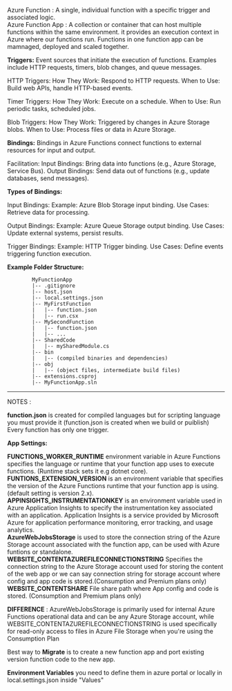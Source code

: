 Azure Function : A single, individual function with a specific trigger and associated logic.	
Azure Function App : A collection or container that can host multiple functions within the same environment. it provides an execution context in Azure where our functions run. Functions in one function app can be mamnaged, deployed and scaled together.

**Triggers:**  Event sources that initiate the execution of functions. Examples include HTTP requests, timers, blob changes, and queue messages.

HTTP Triggers:
How They Work: Respond to HTTP requests.
When to Use: Build web APIs, handle HTTP-based events.

Timer Triggers:
How They Work: Execute on a schedule.
When to Use: Run periodic tasks, scheduled jobs.

Blob Triggers:
How They Work: Triggered by changes in Azure Storage blobs.
When to Use: Process files or data in Azure Storage.

**Bindings:** Bindings in Azure Functions connect functions to external resources for input and output.

Facilitation:
Input Bindings: Bring data into functions (e.g., Azure Storage, Service Bus).
Output Bindings: Send data out of functions (e.g., update databases, send messages).

**Types of Bindings:**

Input Bindings:
Example: Azure Blob Storage input binding.
Use Cases: Retrieve data for processing.

Output Bindings:
Example: Azure Queue Storage output binding.
Use Cases: Update external systems, persist results.

Trigger Bindings:
Example: HTTP Trigger binding.
Use Cases: Define events triggering function execution.


**Example Folder Structure:** 

			MyFunctionApp
			|-- .gitignore
			|-- host.json
			|-- local.settings.json
			|-- MyFirstFunction
			|   |-- function.json
			|   |-- run.csx
			|-- MySecondFunction
			|   |-- function.json
			|   |-- ...
			|-- SharedCode
			|   |-- mySharedModule.cs
			|-- bin
			|   |-- (compiled binaries and dependencies)
			|-- obj
			|   |-- (object files, intermediate build files)
			|-- extensions.csproj
			|-- MyFunctionApp.sln


___
NOTES : 

**function.json** is created for compiled languages but for scripting language you must provide it (function.json is created when we build or puiblish)
Every function has only one trigger.

**App Settings:**

**FUNCTIONS_WORKER_RUNTIME** environment variable in Azure Functions specifies the language or runtime that your function app uses to execute functions. (Runtime stack sets it e.g dotnet core).  
**FUNTIONS_EXTENSION_VERSION** is an environment variable that specifies the version of the Azure Functions runtime that your function app is using. (default setting is version 2.x).  
**APPINSIGHTS_INSTRUMENTATIONKEY** is an environment variable used in Azure Application Insights to specify the instrumentation key associated with an application. Application Insights is a service provided by Microsoft Azure for application performance monitoring, error tracking, and usage analytics.  
**AzureWebJobsStorage**  is used to store the connection string of the Azure Storage account associated with the function app, can be used with Azure funtions or standalone.  
**WEBSITE_CONTENTAZUREFILECONNECTIONSTRING** Specifies the connection string to the Azure Storage account used for storing the content of the web app or we can say connection string for storage account where config and app code is stored.(Consumption and Premium plans only)  
**WEBSITE_CONTENTSHARE** File share path where App config and code is stored. (Consumption and Premium plans only)  

**DIFFERENCE** : AzureWebJobsStorage is primarily used for internal Azure Functions operational data and can be any Azure Storage account, while WEBSITE_CONTENTAZUREFILECONNECTIONSTRING is used specifically for read-only access to files in Azure File Storage when you're using the Consumption Plan

Best way to **Migrate** is to create a new function app and port existing version function code to the new app.

**Environment Variables** you need to define them in azure portal or locally in local.settings.json inside "Values"
